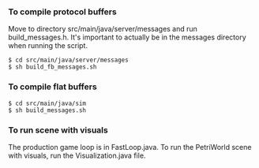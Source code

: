 ### To compile protocol buffers
Move to directory src/main/java/server/messages and run build_messages.h. It's
important to actually be in the messages directory when running the script.

```
$ cd src/main/java/server/messages
$ sh build_fb_messages.sh
```

### To compile flat buffers
```
$ cd src/main/java/sim
$ sh build_messages.sh
```

### To run scene with visuals
The production game loop is in FastLoop.java. To run the PetriWorld scene with
visuals, run the Visualization.java file.
